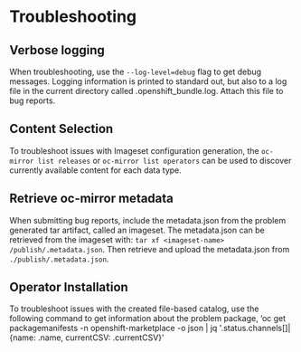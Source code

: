 # Troubleshooting
## Verbose logging
When troubleshooting, use the `--log-level=debug` flag to get debug messages. Logging information is printed to standard out, but also to a log file in the current directory called .openshift_bundle.log. Attach this file to bug reports.


## Content Selection
To troubleshoot issues with Imageset configuration generation, the `oc-mirror list releases` or `oc-mirror list operators` can be used to discover currently available content for each data type.

## Retrieve oc-mirror metadata
When submitting bug reports, include the metadata.json from the problem generated tar artifact, called an imageset. The metadata.json can be retrieved from the imageset with: `tar xf <imageset-name> /publish/.metadata.json`. Then retrieve and upload the metadata.json from  `./publish/.metadata.json`. 

## Operator Installation
To troubleshoot issues with the created file-based catalog, use the following command to get information about the problem package, ‘oc get packagemanifests -n openshift-marketplace <packagename> -o json | jq '.status.channels[]|{name: .name, currentCSV: .currentCSV}'